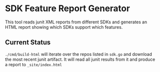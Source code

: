 # SDK Feature Report Generator

This tool reads junit XML reports from different SDKs and generates an HTML report showing which SDKs support which features.

## Current Status

`./cmd/build-html` will iterate over the repos listed in `sdk.go` and download the most recent junit artifact. It will read
all junit results from it and produce a report to `_site/index.html`

